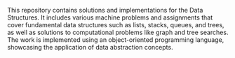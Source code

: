 This repository contains solutions and implementations for the Data Structures. It includes various machine problems and assignments that cover fundamental data structures such as lists, stacks, queues, and trees, as well as solutions to computational problems like graph and tree searches. The work is implemented using an object-oriented programming language, showcasing the application of data abstraction concepts.
